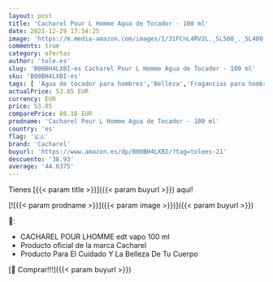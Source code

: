 ```yaml
---
layout: post
title: 'Cacharel Pour L Homme Agua de Tocador - 100 ml'
date: 2021-12-29 17:54:25
image: 'https://m.media-amazon.com/images/I/31FCnL4RV2L._SL500_._SL400_.jpg'
comments: true
category: ofertas
author: 'tole.es'
slug: 'B00BH4LXBI-es Cacharel Pour L Homme Agua de Tocador - 100 ml'
sku: 'B00BH4LXBI-es'
tags: [ 'Agua de tocador para hombres','Belleza','Fragancias para hombres','Perfumes y fragancias','agua','cacharel','de','tocador', ]
actualPrice: 53.85 EUR
currency: EUR
price: 53.85
comparePrice: 88.18 EUR
prodname: 'Cacharel Pour L Homme Agua de Tocador - 100 ml'
country: 'es'
flag: '🇪🇸'
brand: 'Cacharel'
buyurl: 'https://www.amazon.es/dp/B00BH4LXBI/?tag=tolees-21'
descuento: '38.93'
average: '44.6375'
---
```


Tienes [{{< param title >}}]({{< param buyurl >}}) aqui!

[![{{< param prodname >}}]({{< param image >}})]({{< param buyurl >}})

🔎:

- CACHAREL POUR LHOMME edt vapo 100 ml
- Producto oficial de la marca Cacharel
- Producto Para El Cuidado Y La Belleza De Tu Cuerpo

[🛒 Comprar!!!]({{< param buyurl >}})

